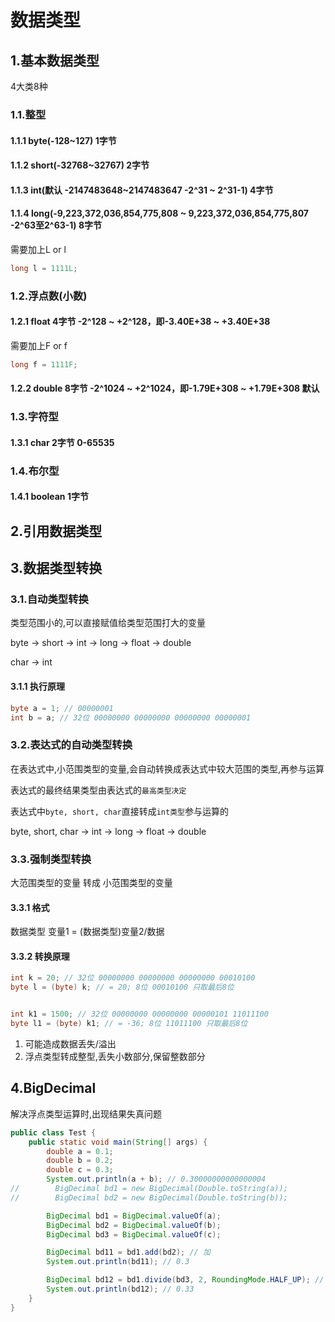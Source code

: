 # 数据类型

## 1.基本数据类型

4大类8种

### 1.1.整型

#### 1.1.1 byte(-128~127) 1字节
#### 1.1.2 short(-32768~32767) 2字节
#### 1.1.3 int(默认 -2147483648~2147483647 -2^31 ~ 2^31-1) 4字节
#### 1.1.4 long(-9,223,372,036,854,775,808 ~ 9,223,372,036,854,775,807 -2^63至2^63-1) 8字节

需要加上L or l

```java
long l = 1111L;
```

### 1.2.浮点数(小数)

#### 1.2.1 float 4字节 -2^128 ~ +2^128，即-3.40E+38 ~ +3.40E+38

需要加上F or f

```java
long f = 1111F;
```

#### 1.2.2 double 8字节 -2^1024 ~ +2^1024，即-1.79E+308 ~ +1.79E+308 默认

### 1.3.字符型

#### 1.3.1 char 2字节 0-65535

### 1.4.布尔型

#### 1.4.1 boolean 1字节


## 2.引用数据类型

## 3.数据类型转换

### 3.1.自动类型转换

类型范围小的,可以直接赋值给类型范围打大的变量

byte -> short -> int -> long -> float -> double

char -> int

#### 3.1.1 执行原理

```java
byte a = 1; // 00000001
int b = a; // 32位 00000000 00000000 00000000 00000001
```

### 3.2.表达式的自动类型转换

在表达式中,小范围类型的变量,会自动转换成表达式中较大范围的类型,再参与运算

表达式的最终结果类型由表达式的`最高类型决定`

表达式中`byte, short, char`直接转成`int类型`参与运算的

byte, short, char -> int -> long -> float -> double

### 3.3.强制类型转换

大范围类型的变量 转成 小范围类型的变量

#### 3.3.1 格式

数据类型 变量1 = (数据类型)变量2/数据

#### 3.3.2 转换原理

```java
int k = 20; // 32位 00000000 00000000 00000000 00010100
byte l = (byte) k; // = 20; 8位 00010100 只取最后8位


int k1 = 1500; // 32位 00000000 00000000 00000101 11011100
byte l1 = (byte) k1; // = -36; 8位 11011100 只取最后8位
```

1. 可能造成数据丢失/溢出
2. 浮点类型转成整型,丢失小数部分,保留整数部分

## 4.BigDecimal

解决浮点类型运算时,出现结果失真问题

```java
public class Test {
    public static void main(String[] args) {
        double a = 0.1;
        double b = 0.2;
        double c = 0.3;
        System.out.println(a + b); // 0.30000000000000004
//        BigDecimal bd1 = new BigDecimal(Double.toString(a));
//        BigDecimal bd2 = new BigDecimal(Double.toString(b));

        BigDecimal bd1 = BigDecimal.valueOf(a);
        BigDecimal bd2 = BigDecimal.valueOf(b);
        BigDecimal bd3 = BigDecimal.valueOf(c);

        BigDecimal bd11 = bd1.add(bd2); // 加
        System.out.println(bd11); // 0.3

        BigDecimal bd12 = bd1.divide(bd3, 2, RoundingMode.HALF_UP); // 除 (bd, 保留几位, RoundingMode)
        System.out.println(bd12); // 0.33
    }
}
```
